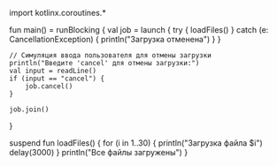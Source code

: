 import kotlinx.coroutines.*

fun main() = runBlocking {
    val job = launch {
        try {
            loadFiles()
        } catch (e: CancellationException) {
            println("Загрузка отменена")
        }
    }

    // Симуляция ввода пользователя для отмены загрузки
    println("Введите 'cancel' для отмены загрузки:")
    val input = readLine()
    if (input == "cancel") {
        job.cancel()
    }

    job.join()
}

suspend fun loadFiles() {
    for (i in 1..30) {
        println("Загрузка файла $i")
        delay(3000)
    }
    println("Все файлы загружены")
}
